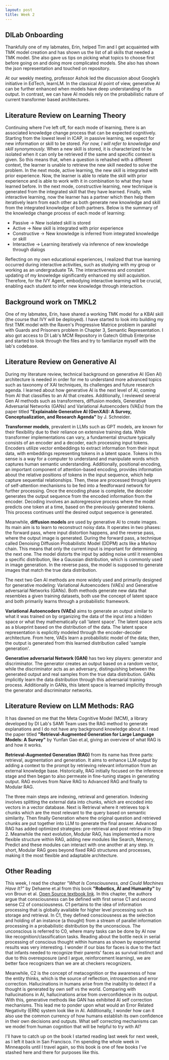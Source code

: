 ```yaml
---
layout: post
title: Week 2
---
```


## DILab Onboarding 
Thankfully one of my labmates, Erin,  helped Tim and I get acquainted with TMK model creation and has shown us the list of all skills that needed a TMK model. She also gave us tips on picking what topics to choose first before going on and doing more complicated models. She also has shown the json representation and touched on repository. 

At our weekly meeting, professor Ashok led the discussion about Google’s initiative in EdTech, learnLM. In the classical AI point of view, generative AI can be further enhanced when models have deep understanding of its output. In contrast, we can have AI models rely on the probabilistic nature of current transformer based architectures.

## Literature Review on Learning Theory
Continuing where I've left off, for each mode of learning, there is an associated knowledge change process that can be expected cognitively. Starting from the lowest level in ICAP, in passive learning, we expect for new information or skill to be stored. _For now, I will refer to knowledge and skill synonymously._ When a new skill is stored, it is characterized to be isolated when it can only be retrieved if the same and specific context is given. So this means that, when a question is rehashed with a different context, the learner is unable to retrieve the new skill needed to solve the problem. In the next mode, active learning, the new skill is integrated with prior experience. Now, the learner is able to relate the skill with prior experience and is able to work with it in combination to what they have learned before. In the next mode, constructive learning, new technique is generated from the integrated skill that they have learned. Finally, with interactive learning, now the learner has a partner which then help them iteratively learn from each other as both generate new knowledge and skill from the integrated knowledge of both partners. Below is the summary of the knowledge change process of each mode of learning:

* Passive -> New isolated skill is stored
* Active -> New skill is integrated with prior experience
* Constructive -> New knowledge is inferred from integrated knowledge or skill
* Interactive -> Learning iteratively via inference of new knowledge through dialogs

Reflecting on my own educational experiences, I realized that true learning occurred during interactive activities, such as studying with my group or working as an undergraduate TA. The interactiveness and constant updating of my knowledge significantly enhanced my skill acquisition. Therefore, for the IVY Agent, embodying interactive learning will be crucial, enabling each student to infer new knowledge through interaction.

## Background work on TMKL2

One of my labmates, Erin, have shared a working TMK model for a KBAI skill (the course that IVY will be deployed). I have started to look into building my first TMK model with the Raven's Progressive Matrice problem in parallel with Guards and Prisoners problem in Chapter 3, Semantic Representation. I also got access to DI Lab's MCM Repository in Gatech Github Enterprise and started to look through the files and try to familiarize myself with the lab's codebase. 

## Literature Review on Generative AI
During my literature review, technical background on generative AI (Gen AI) architecture is needed in order for me to understand more advanced topics such as taxonomy of XAI techniques, its challenges and future research agenda. I learned about how generative AI is the next level of AI, coming from AI that classifies to an AI that creates. Additionally, I reviewed several Gen AI methods such as transformers, diffusion models, Generative Adversarial Networks (GANs) and Variational Autoencoders (VAEs) from the paper titled **"Explainable Generative AI (GenXAI): A Survey, Conceptualization, and Research Agenda"** by J. Schneider.

**Transformer models**, prevalent in LLMs such as GPT models, are known for their flexibility due to their reliance on extensive training data. While transformer implementations can vary, a fundamental structure typically consists of an encoder and a decoder, each processing input tokens. Encoders utilize vector embeddings to extract information from their input data, with embeddings representing tokens in a latent space. Tokens in this sense is a way for a computer to understand and manipulate words which captures human semantic understanding.  Additionally, positional encoding, an important component of attention-based encoding, provides information about the relative positions of tokens in the input sequence, which help capture sequential relationships. Then, these are processed through layers of self-attention mechanisms to be fed into a feedforward network for further processing. Once the encoding phase is complete, the decoder generates the output sequence from the encoded information from the encoder. Decoding involves an autoregressive process where the model predicts one token at a time, based on the previously generated tokens. This process continues until the desired output sequence is generated. 

Meanwhile, **diffusion models** are used by generative AI to create images. Its main aim is to learn to reconstruct noisy data. It operates in two phases: the forward pass, where input distortion happens, and the reverse pass, where the output image is generated.  During the forward pass, a technique called Denoising Diffusion Probabilistic Model (DDPM) acts like a Markov chain. This means that only the current input is important for determining the next one. The model distorts the input by adding noise until it resembles a specific distribution, like a Gaussian distribution, which is commonly used in image generation. In the reverse pass, the model is supposed to generate images that match the true data distribution.

The next two Gen AI methods are more widely used and primarily designed for generative modeling: Variational Autoencoders (VAEs) and Generative adversarial Networks (GANs). Both methods generate new data that resembles a given training datasets, both use the concept of latent space and both primarily learns through a probabilistic framework.

**Variational Autoencoders (VAEs)** aims to generate an output similar to what it was trained on by organizing the data of the input into a hidden space or what they mathematically call 'latent space'. The latent space acts as a blueprint based on the distribution of the data. The latent space representation is explicitly modeled through the encoder-decoder architecture. From here, VAEs learn a probabilistic model of the data; then, the output is generated from this learned distribution called 'sample generation'.

**Generative adversarial Network (GAN)** has two key players: generator and discriminator. The generator creates an output based on a random vector, while the discriminator acts as an adversary, distinguishing between the generated output and real samples from the true data distribution.  GANs implicitly learn the data distribution through this adversarial training process. Additionally in GANs, this latent space is learned implicitly through the generator and discriminator networks. 

## Literature Review on LLM Methods: RAG
It has dawned on me that the Meta Cognitive Model (MCM), a library developed by DI Lab's SAMI Team uses the RAG method to generate explanations and I do not have any background knowledge about it. I read the paper titled **"Retrieval-Augmented Generation for Large Language Models: A Survey"** by Yunfan Gao et.al, giving an overview of what RAG is and how it works.  

**Retrieval-Augmented Generation (RAG)** from its name has three parts: retrieval, augmentation and generation. It aims to enhance LLM output by adding a context to the prompt by retrieving relevant information from an external knowledge base. Historically, RAG initially focused on the inference stage and then began to also permeate in fine-tuning stages in generating output. RAG evolves from Naive RAG to Advanced RAG and finally to Modular RAG. 

The three main steps are indexing, retrieval and generation. Indexing involves splitting the external data into chunks, which are encoded into vectors in a vector database. Next is Retrieval where it retrieves top k chunks which are the most relevant to the query based on semantic similarity. Then finally Generation where the original question and retrieved chunks are put together into LLM to generate the final answer. Advanced RAG has added optimized strategies: pre-retrieval and post retrieval in Step 2. Meanwhile the next evolution, Modular RAG, has implemented a more flexible structure within RAG, adding new modules like Search, Memory, Predict and these modules can interact with one another at any step. In short, Modular RAG goes beyond fixed RAG structures and processes, making it the most flexible and adaptable architecture.


## Other Reading
This week, I read the chapter _"What Is Consciousness, and Could Machines Have It?"_ by Dehaene et.al from this book **"Robotics, AI and Humanity"** by von Broun et al. [Open Source textbook link](https://link.springer.com/book/10.1007/978-3-030-54173-6). In this chapter, the authors argue that consciousness can be defined with first sense C1 and second sense C2 of consciousness. C1 pertains to the idea of information processing that is globally available for higher level processing such as storage and retrieval. In C1, they defined consciousness as the selection and holding of an instance (a thought) from a stream of parallel information processing in a probabilistic distribution by the unconscious. The unconscious is referred to C0, where many tasks can be done by AI now like recognition/classification tasks. Reading about the bottle neck in serial processing of conscious thought within humans as shown by experimental results was very interesting. I wonder if our bias for faces is due to the fact that infants needed to recognize their parents' faces as survival instinct and due to this overexposure (and I argue, reinforcement learning), we are better face recognizers than we are at checkers recognizers.

Meanwhile, C2 is the concept of metacognition or  the awareness of how the entity thinks, which is the source of reflection, introspection and error correction. Hallucinations in humans arise from the inability to detect if a thought is generated by own self vs the world. Comparing with hallucinations in AI, hallucinations arise from overconfidence in its output. With this, generative methods like GAN has exhibited AI self correction mechanisms. This lead me to ponder upon what would an Error Related Negativity (ERN) system look like in AI. Additionally, I wonder how can it also use the common currency of how humans establish its own confidence in their own decisions and outputs. What self correcting mechanisms can we model from human cognition that will be helpful to try with AI? 

I'll have to catch up on the book I started reading last week for next week, as I left it back in San Francisco. I'm spending the whole week in Minneapolis until I travel again, so this book is one of few books I've stashed here and there for purposes like this.

